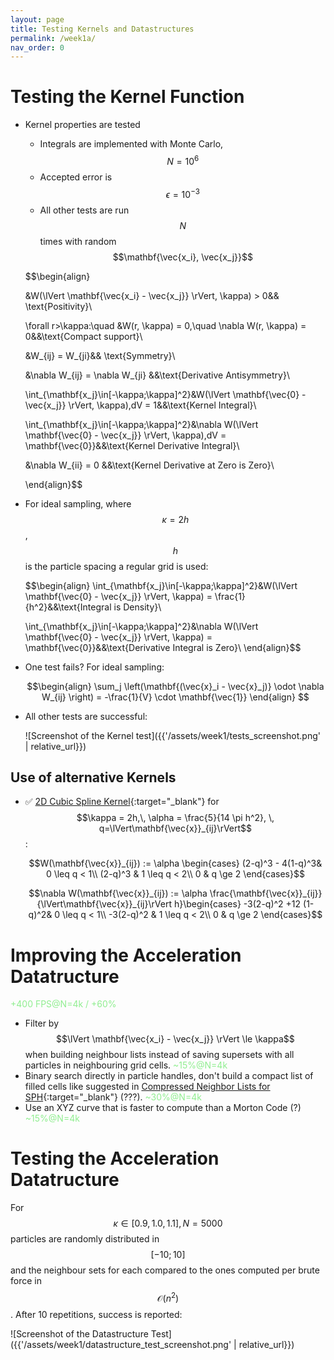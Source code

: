 ```yaml
---
layout: page
title: Testing Kernels and Datastructures
permalink: /week1a/
nav_order: 0
---
```

<script src="https://polyfill.io/v3/polyfill.min.js?features=es6"></script>
<script id="MathJax-script" async src="https://cdn.jsdelivr.net/npm/mathjax@3/es5/tex-mml-chtml.js"></script>

# Testing the Kernel Function


- Kernel properties are tested
  - Integrals are implemented with Monte Carlo, $$N=10^{6}$$
  - Accepted error is $$\epsilon = 10^{-3}$$
  - All other tests are run $$N$$ times with random $$\mathbf{\vec{x_i}, \vec{x_j}}$$

  $$\begin{align}

  &W(\lVert \mathbf{\vec{x_i} - \vec{x_j}} \rVert, \kappa)  > 0&& \text{Positivity}\\

  \forall r>\kappa:\quad &W(r, \kappa)  = 0,\quad \nabla W(r, \kappa)  = 0&&\text{Compact support}\\

  &W_{ij} = W_{ji}&& \text{Symmetry}\\

  &\nabla W_{ij} = \nabla W_{ji} &&\text{Derivative Antisymmetry}\\

  \int_{\mathbf{x_j}\in[-\kappa;\kappa]^2}&W(\lVert \mathbf{\vec{0} - \vec{x_j}} \rVert, \kappa)\,dV = 1&&\text{Kernel Integral}\\

  \int_{\mathbf{x_j}\in[-\kappa;\kappa]^2}&\nabla W(\lVert \mathbf{\vec{0} - \vec{x_j}} \rVert, \kappa)\,dV = \mathbf{\vec{0}}&&\text{Kernel Derivative Integral}\\


  &\nabla W_{ii} = 0 &&\text{Kernel Derivative at Zero is Zero}\\

  \end{align}$$

- For ideal sampling, where $$\kappa = 2h$$, $$h$$ is the particle spacing a regular grid is used:

  $$\begin{align}
  \int_{\mathbf{x_j}\in[-\kappa;\kappa]^2}&W(\lVert \mathbf{\vec{0} - \vec{x_j}} \rVert, \kappa) = \frac{1}{h^2}&&\text{Integral is Density}\\

  \int_{\mathbf{x_j}\in[-\kappa;\kappa]^2}&\nabla W(\lVert \mathbf{\vec{0} - \vec{x_j}} \rVert, \kappa) = \mathbf{\vec{0}}&&\text{Derivative Integral is Zero}\\
  \end{align}$$


- One test fails? For ideal sampling:

  $$\begin{align}
  \sum_j \left(\mathbf{(\vec{x}_i - \vec{x}_j)} \odot \nabla W_{ij} \right) = -\frac{1}{V} \cdot \mathbf{\vec{1}}
  \end{align} $$


- All other tests are successful:

  ![Screenshot of the Kernel test]({{'/assets/week1/tests_screenshot.png' | relative_url}})


## Use of alternative Kernels

- ✅ [2D Cubic Spline Kernel](https://cg.informatik.uni-freiburg.de/course_notes/sim_03_particleFluids.pdf){:target="_blank"} for $$\kappa = 2h,\, \alpha = \frac{5}{14 \pi h^2}, \, q=\lVert\mathbf{\vec{x}}_{ij}\rVert$$ :
  
  $$W(\mathbf{\vec{x}}_{ij}) := \alpha \begin{cases}
  (2-q)^3 - 4(1-q)^3& 0 \leq q < 1\\
  (2-q)^3 & 1 \leq q < 2\\
  0       & q \ge 2
\end{cases}$$

  $$\nabla W(\mathbf{\vec{x}}_{ij}) := \alpha \frac{\mathbf{\vec{x}}_{ij}}{\lVert\mathbf{\vec{x}}_{ij}\rVert h}\begin{cases}
    -3(2-q)^2 +12 (1-q)^2& 0 \leq q < 1\\
    -3(2-q)^2 & 1 \leq q < 2\\
    0       & q \ge 2
    \end{cases}$$


# Improving the Acceleration Datatructure
 <span style="color:lightgreen">+400 FPS@N=4k / +60%</span>
- Filter by $$\lVert \mathbf{\vec{x_i} - \vec{x_j}} \rVert \le \kappa$$ when building neighbour lists instead of saving supersets with all particles in neighbouring grid cells. 
  <span style="color:lightgreen">~15%@N=4k</span>
- Binary search directly in particle handles, don't build a compact list of filled cells like suggested in [Compressed Neighbor Lists for SPH](https://cg.informatik.uni-freiburg.de/publications/2019_CGF_CompressedNeighbors.pdf){:target="_blank"} (???). 
  <span style="color:lightgreen">~30%@N=4k</span>
- Use an XYZ curve that is faster to compute than a Morton Code (?)
  <span style="color:lightgreen">~15%@N=4k</span>

# Testing the Acceleration Datatructure

For $$\kappa \in [0.9, 1.0, 1.1], \, N=5000$$ particles are randomly distributed in $$[-10;10]$$ and the neighbour sets for each compared to the ones computed per brute force in $$\mathcal{O}(n^2)$$. After 10 repetitions, success is reported:


![Screenshot of the Datastructure Test]({{'/assets/week1/datastructure_test_screenshot.png' | relative_url}})
